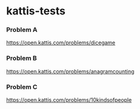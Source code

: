# kattis-tests

### Problem A
https://open.kattis.com/problems/dicegame

### Problem B
https://open.kattis.com/problems/anagramcounting

### Problem C
https://open.kattis.com/problems/10kindsofpeople

